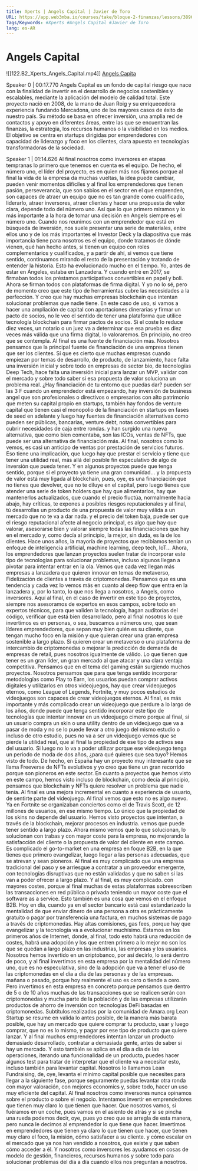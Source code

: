 ```yaml
---
title: Xperts | Angels Capital | Javier de Toro
URL: https://app.web3mba.io/courses/take/bloque-2-finanzas/lessons/38965391-xperts-angels-capital-javier-de-toro
Tags/Keywords: #Xperts #Angels Capital #Javier de Toro
lang: es-AR
---
```

# Angels Capital
![[122.B2_Xperts_Angels_Capital.mp4]]
[Angels Capita](https://app.web3mba.io?wvideo=bz92qqtyjy)

Speaker 0 | 00:17.770
Angels Capital es un fondo de capital riesgo que nace con la finalidad de invertir en el desarrollo de negocios sostenibles y escalables, mediante la aplicación del modelo de calidad total. Este proyecto nació en 2008, de la mano de Juan Roig y su enriquecedora experiencia fundando Mercadona, uno de los mayores casos de éxito de nuestro país. Su método se basa en ofrecer inversión, una amplia red de contactos y apoyo en diferentes áreas, entre las que se encuentran las finanzas, la estrategia, los recursos humanos o la visibilidad en los medios. El objetivo se centra en startups dirigidas por emprendedores con capacidad de liderazgo y foco en los clientes, clara apuesta en tecnologías transformadoras de la sociedad.

Speaker 1 | 01:14.626
Al final nosotros como inversores en etapas tempranas lo primero que tenemos en cuenta es el equipo. De hecho, el número uno, el líder del proyecto, es en quien más nos fijamos porque al final la vida de la empresa da muchas vueltas, la idea puede cambiar, pueden venir momentos difíciles y al final los emprendedores que tienen pasión, perseverancia, que son sabios en el sector en el que emprenden, son capaces de atraer un equipo que no es tan grande como cualificado, liderarlo, atraer inversores, atraer clientes y hacer una propuesta de valor clara, depende todo del número uno. Así que lo que primero miramos y lo más importante a la hora de tomar una decisión en Angels siempre es el número uno. Cuando nos reunimos con un emprendedor que está en búsqueda de inversión, nos suele presentar una serie de materiales, entre ellos uno y de los más importantes el Investor Deck y la diapositiva que más importancia tiene para nosotros es el equipo, donde tratamos de dónde vienen, qué han hecho antes, si tienen un equipo con roles complementarios y cualificados, y a partir de ahí, si vemos que tiene sentido, continuamos mirando el resto de la presentación y tratando de entender la historia. Esto ha evolucionado mucho en el tiempo. Yo, antes de estar en Ángeles, estaba en Lanzadera. Y cuando entré en 2017, se firmaban todos los préstamos participativos convertibles en papel y boli. Ahora se firman todos con plataformas de firma digital. Y yo no lo sé, pero de momento creo que este tipo de herramientas cubre las necesidades a la perfección. Y creo que hay muchas empresas blockchain que intentan solucionar problemas que nadie tiene. En este caso de uso, si vamos a hacer una ampliación de capital con aportaciones dinerarias y firmar un pacto de socios, no le veo el sentido de tener una plataforma que utilice tecnología blockchain para firmar pactos de socios. Si el coste lo reduce diez veces, un notario o un juez va a determinar que esa prueba es diez veces más válida que una firma digital, lo valoraremos. En principio, no creo que se contempla. Al final es una fuente de financiación más. Nosotros pensamos que la principal fuente de financiación de una empresa tienen que ser los clientes. Sí que es cierto que muchas empresas cuando empiezan por temas de desarrollo, de producto, de lanzamiento, hace falta una inversión inicial y sobre todo en empresas de sector bio, de tecnologías Deep Tech, hace falta una inversión inicial para lanzar un MVP, validar con el mercado y sobre todo saber si esa propuesta de valor soluciona un problema real. ¿Hay financiación de tu entorno que puedas dar? pueden ser las 3 F cuando un emprendedor está empezando, hay inversión de business angel que son profesionales o directivos o empresarios con alto patrimonio que meten su capital propio en startups, también hay fondos de venture capital que tienen casi el monopolio de la financiación en startups en fases de seed en adelante y luego hay fuentes de financiación alternativas como pueden ser públicas, bancarias, venture debt, notas convertibles para cubrir necesidades de caja entre rondas. y han surgido una nueva alternativa, que como bien comentaba, son las ICOs, ventas de NFTs, que puede ser una alternativa de financiación más. Al final, nosotros como lo vemos, es casi un anticipo de ventas por prestación de servicios futuros. Eso tiene una implicación, que luego hay que prestar el servicio y tiene que tener una utilidad real, más allá del posible fin especulativo de algo de inversión que pueda tener. Y en algunos proyectos puede que tenga sentido, porque si el proyecto ya tiene una gran comunidad... y la propuesta de valor está muy ligada al blockchain, pues, oye, es una financiación que no tienes que devolver, que no te diluye en el capital, pero luego tienes que atender una serie de token holders que hay que alimentarlos, hay que mantenerlos actualizados, que cuando el precio fluctúa, normalmente hacia abajo, hay críticas, te expones a posibles riesgos reputacionales y al final, tú desarrollas un producto de una propuesta de valor muy válida a un mercado que no te va a dar nada. y el precio del token baja, puede ser que el riesgo reputacional afecte al negocio principal, es algo que hay que valorar, asesorarse bien y valorar siempre todas las financiaciones que hay en el mercado y, como decía al principio, la mejor, sin duda, es la de los clientes. Hace unos años, la mayoría de proyectos que recibíamos tenían un enfoque de inteligencia artificial, machine learning, deep tech, IoT... Ahora, los emprendedores que lanzan proyectos suelen tratar de incorporar este tipo de tecnologías para solucionar problemas, incluso algunos llegan a pivotar para intentar entrar en la ola. Vemos que cada vez llegan más empresas a lanzadera que quieren innovar en temas de metaverso, Fidelización de clientes a través de criptomonedas. Pensamos que es una tendencia y cada vez lo vemos más en cuanto al deep flow que entra en la lanzadera y, por lo tanto, lo que nos llega a nosotros, a Angels, como inversores. Aquí al final, en el caso de invertir en este tipo de proyectos, siempre nos asesoramos de expertos en esos campos, sobre todo en expertos técnicos, para que validen la tecnología, hagan auditorías del código, verificar que está bien desarrollado, pero al final nosotros lo que invertimos es en personas, o sea, buscamos a números uno, que sean líderes emprendedores, que sepan muy bien quién es su cliente, que tengan mucho foco en la misión y que quieran crear una gran empresa sostenible a largo plazo. Si quieren crear un metaverso o una plataforma de intercambio de criptomonedas o mejorar la predicción de demanda de empresas de retail, pues nosotros igualmente de válido. Lo que tienen que tener es un gran líder, un gran mercado al que atacar y una clara ventaja competitiva. Pensamos que en el tema del gaming están surgiendo muchos proyectos. Nosotros pensamos que para que tenga sentido incorporar metodologías como Play to Earn, los usuarios puedan comprar activos digitales y utilizarlos en otros videojuegos, hay que crear videojuegos eternos, como League of Legends, Fortnite, y muy pocos estudios de videojuegos son capaces de crear videojuegos eternos. Al final, es más importante y más complicado crear un videojuego que perdure a lo largo de los años, donde puede que tenga sentido incorporar este tipo de tecnologías que intentar innovar en un videojuego cimero porque al final, si un usuario compra un skin o una utility dentro de un videojuego que va a pasar de moda y no se lo puede llevar a otro juego del mismo estudio o incluso de otro estudio, pues no va a ser un videojuego vemos que se pierde la utilidad real, que al final la propiedad de ese tipo de activos sea del usuario. Si luego no lo va a poder utilizar porque ese videojuego tenga un periodo de moda de dos años, ¿para qué quieres que sea tuyo? Hemos visto de todo. De hecho, en España hay un proyecto muy interesante que se llama Freeverse de NFTs evolutivos y yo creo que tiene un gran recorrido porque son pioneros en este sector. En cuanto a proyectos que hemos visto en este campo, hemos visto incluso de blockchain, como decía al principio, pensamos que blockchain y NFTs quiere resolver un problema que nadie tenía. Al final es una mejora incremental en cuanto a experiencia de usuario, de sentirte parte del videojuego. Al final vemos que esto no es algo nuevo. Ya en Fortnite se organizaban conciertos como el de Travis Scott, de 12 millones de usuarios, en ese mismo tiempo. Lo único que la propiedad de los skins no depende del usuario. Hemos visto proyectos que intentan, a través de la blockchain, mejorar procesos en industria. vemos que puede tener sentido a largo plazo. Ahora mismo vemos que lo que solucionan, lo solucionan con trabas y con mayor coste para la empresa, no mejorando la satisfacción del cliente o la propuesta de valor del cliente en este campo. Es complicado el go-to-market en una empresa en foque B2B, en la que tienes que primero evangelizar, luego llegar a las personas adecuadas, que se atrevan y sean pioneros. Al final es muy complicado que una empresa tradicional del paso y se arriesgue a contratar a un proveedor emergente, con tecnologías disruptivas que no están validadas y que no saben si las van a poder ofrecer a largo plazo. Y al final, es muy complicado. con mayores costes, porque al final muchas de estas plataformas sobreescriben las transacciones en red pública o privada teniendo un mayor coste que el software as a service. Esto también es una cosa que vemos en el enfoque B2B. Hoy en día, cuando ya en el sector bancario está casi estandarizado la mentalidad de que enviar dinero de una persona a otra es prácticamente gratuito o pagar por transferencia una factura, en muchos sistemas de pago a través de criptomonedas. Hay altas comisiones, gas fees, porque hay que evangelizar y la tecnología va a evolucionar muchísimo. Estamos en los primeros años de Internet, donde, al final, todo esto habrá una reducción de costes, habrá una adopción y los que entren primero a lo mejor no son los que se quedan a largo plazo en las industrias, las empresas y los usuarios. Nosotros hemos invertido en un criptobanco, por así decirlo, lo será dentro de poco, y al final invertimos en esta empresa por la mentalidad del número uno, que es no especulativa, sino de la adopción que va a tener el uso de las criptomonedas en el día a día de las personas y de las empresas. mañana o pasado, porque hoy realmente el uso es cero o tiende a cero. Pero invertimos en esta empresa en concreto porque pensamos que dentro de 5 o de 10 años muchas de las transacciones que se realicen serán con criptomonedas y mucha parte de la población y de las empresas utilizarán productos de ahorro de inversión con tecnologías DeFi basadas en criptomonedas. Subtítulos realizados por la comunidad de Amara.org Lean Startup se resume en valida lo antes posible, de la manera más barata posible, que hay un mercado que quiere comprar tu producto, usar y luego comprar, que no es lo mismo, y pagar por ese tipo de producto que quiere lanzar. Y al final muchos emprendedores intentan lanzar un producto demasiado desarrollado, contratar a demasiada gente, antes de saber si hay un mercado. Y esto también se aplica en el día a día de las operaciones, iterando una funcionalidad de un producto, puedes hacer algunos test para tratar de interpretar que el cliente va a necesitar esto, incluso también para levantar capital. Nosotros lo llamamos Lean Fundraising, de, oye, levanta el mínimo capital posible que necesites para llegar a la siguiente fase, porque seguramente puedas levantar otra ronda con mayor valoración, con mejores economics y, sobre todo, hacer un uso muy eficiente del capital. Al final nosotros como inversores nunca opinamos sobre el producto o sobre el negocio. Intentamos invertir en emprendedores que tienen muy claro lo que tienen que hacer. Que nosotros vamos, si fuéramos en un coche, pues vamos en el asiento de atrás y si se pincha una rueda podemos decir, oye, pues yo creo que se arregla de esta manera, pero nunca le decimos al emprendedor lo que tiene que hacer. Invertimos en emprendedores que tienen ya claro lo que tienen que hacer, que tienen muy claro el foco, la misión, cómo satisfacer a su cliente. y cómo escalar en el mercado que ya nos han vendido a nosotros, que existe y que saben cómo acceder a él. Y nosotros como inversores les ayudamos en cosas de modelo de gestión, financieros, recursos humanos y sobre todo para solucionar problemas del día a día cuando ellos nos preguntan a nosotros.
